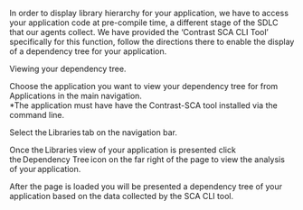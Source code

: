 


 

In order to display library hierarchy for your application, we have to access your application code at pre-compile time, a different stage of the SDLC that our agents collect. We have provided the ‘Contrast SCA CLI Tool’ <link> specifically for this function, follow the directions there to enable the display of a dependency tree for your application. 

 

Viewing your dependency tree. 

 

Choose the application you want to view your dependency tree for from Applications in the main navigation.  
*The application must have have the Contrast-SCA tool <link>  installed via the command line.  

 

Select the Libraries tab on the navigation bar. 


 

Once the Libraries view of your application is presented click the Dependency Tree icon on the far right of the page to view the analysis of your application.  

 

After the page is loaded you will be presented a dependency tree of your application based on the data collected by the SCA CLI tool.  
 

 